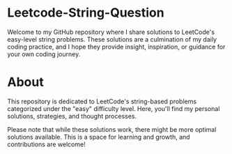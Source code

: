 # Leetcode-String-Question

Welcome to my GitHub repository where I share solutions to LeetCode's easy-level string problems. These solutions are a culmination of my daily coding practice, and I hope they provide insight, inspiration, or guidance for your own coding journey.

# About

This repository is dedicated to LeetCode's string-based problems categorized under the "easy" difficulty level. Here, you'll find my personal solutions, strategies, and thought processes.

Please note that while these solutions work, there might be more optimal solutions available. This is a space for learning and growth, and contributions are welcome!
